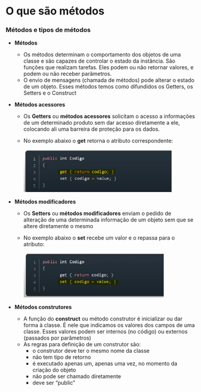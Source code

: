 # O que são métodos

### Métodos e tipos de métodos

- **Métodos**
    - Os métodos determinam o comportamento dos objetos de uma classe e são capazes de controlar o estado da instância. São funções que realizam tarefas. Eles podem ou não retornar valores, e podem ou não receber parâmetros.
    - O envio de mensagens (chamada de métodos) pode alterar o estado de um objeto. Esses métodos temos como difundidos os Getters, os Setters e o Construct
- **Métodos acessores**
    - Os **Getters** ou **métodos acessores** solicitam o acesso a informações de um determinado produto sem dar acesso diretamente a ele, colocando ali uma barreira de proteção para os dados.
    - No exemplo abaixo o **get** retorna o atributo correspondente:
        
        ![Untitled](O%20que%20sa%CC%83o%20me%CC%81todos%20fc6ee137e7b240c3b8f59a692e795ce9/Untitled.png)
        
- **Métodos modificadores**
    - Os **Setters** ou **métodos modificadores** enviam o pedido de alteração de uma determinada informação de um objeto sem que se altere diretamente o mesmo
    - No exemplo abaixo o **set** recebe um valor e o repassa para o atributo:
        
        ![Untitled](O%20que%20sa%CC%83o%20me%CC%81todos%20fc6ee137e7b240c3b8f59a692e795ce9/Untitled%201.png)
        
- **Métodos construtores**
    - A função do **construct** ou método construtor é inicializar ou dar forma à classe. É nele que indicamos os valores dos campos de uma classe. Esses valores podem ser internos (no código) ou externos (passados por parâmetros)
    - As regras para definição de um construtor são:
        - o construtor deve ter o mesmo nome da classe
        - não tem tipo de retorno
        - é executado apenas um, apenas uma vez, no momento da criação do objeto
        - não pode ser chamado diretamente
        - deve ser “public”